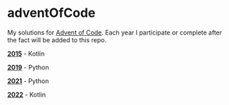 # adventOfCode
My solutions for [Advent of Code](https://adventofcode.com/events). Each year I participate or complete after the fact will be added to this repo.

[**2015**](2015/) - Kotlin

[**2019**](2019/) - Python

[**2021**](2021/) - Python

[**2022**](2022/) - Kotlin
